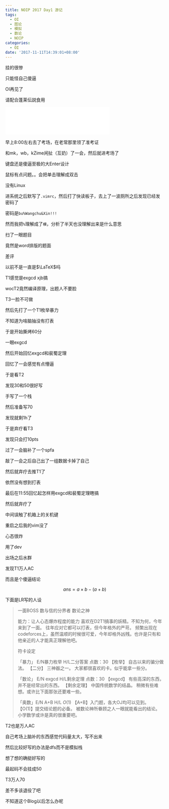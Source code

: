 ```yaml
---
title: NOIP 2017 Day1 游记
tags:
  - OI
  - 图论
  - 模拟
  - 数论
  - NOIP
categories:
  - OI
date: '2017-11-11T14:39:01+08:00'
---
```


挂的很惨

只能怪自己傻逼

OI再见了

<!--more-->

请配合蓬莱伝説食用

<iframe frameborder="no" border="0" marginwidth="0" marginheight="0" width=330 height=86 src="//music.163.com/outchain/player?type=2&id=28578486&auto=0&height=66"></iframe>

早上8:00左右去了考场，在老常那里领了准考证

和mk，wb，kZime闲扯（互奶）了一会，然后就进考场了

键盘还是傻逼至极的大Enter设计

鼠标有点问题。。会把单击理解成双击

没有Linux

进系统之后默写了`.vimrc`，然后打了快读板子，去上了一波厕所之后发现已经发密码了

密码是`bu%Wangchu&Xin!!!`

然而我把`%`理解成了`模`，分析了半天也没理解出来是什么意思

扫了一眼题目

竟然是word排版的题面

差评

以前不是一直是$\LaTeX$吗

T1感觉是exgcd xjb搞

wocT2竟然编译原理，出题人不要脸

T3一脸不可做

然后先打了一个T1枚举暴力

不知道为啥脑抽没有打表

于是开始撕烤60分

一眼exgcd

然后开始回忆exgcd和裴蜀定理

回忆了一会感觉有点懵逼

于是看T2

发现30和50很好写

手写了一个栈

然后准备写70

发现就剩1h了

于是弃疗看T3

发现只会打10pts

过了一会脑补了一个spfa

敲了一会之后自己出了一组数据卡掉了自己

然后就弃疗去推T1了

依然没有想到打表

最后在11:55回忆起怎样用exgcd和裴蜀定理瞎搞

然后就弃疗了

中间误触了机箱上的关机键

重启之后我的vim没了

心态很炸

用了dev

出场之后水群

发现T1万人AC

而且是个傻逼结论

$$
ans = a\times b-(a + b)
$$


下面是LR写的人设

> 一面BOSS 数与信的分界者 数论之神
>
> 能力：让人心态爆炸程度的能力 
> 喜欢在D2T1搞事的妖精。不知为何，今年来到了一面。 
> 往年应对它都可以打表，但今年格外的严苛。 
> 频繁出现在codeforces上，虽然温顺的时候很可爱，今年却格外凶残。也许是只有和他亲近的人才能真正理解他吧。
>
> 符卡设定
>
> 「暴力」 E/N暴力枚举 H/L二分答案 
> 点数：30 
> 【枚举】 自古以来的骗分做法。 
> 【二分】 三神器之一。 
> 大家都很喜欢的卡。似乎能拿一些分。
>
> 「数论」 E/N exgcd H/L剩余定理 
> 点数：30 
> 【exgcd】 有些高深的东西，并不是经常出的东西。 
> 【剩余定理】 中国传统数学的结晶。 
> 稍微有些难想。或许比下面那张还要难一些。
>
> 「奥数」E/N A+B H/L $O(1)$ 
> 【A+B】入门题，各大OJ均可以见到。 
> 【O(1)】提交结论题的必备。 
> 被数论神所眷顾之人一眼就能看出的结论。 
> 小学数学或许是真的很重要吧。

T2也是万人AC

自己考场上脑补的东西感觉代码量太大，写不出来

然后比较好写的办法是dfs而不是模拟栈

想了想的确挺好写的

最起码不会挂成50

T3万人70

差不多该退役了吧

不知道这个Blog以后怎么办呢
